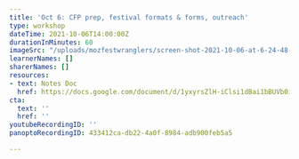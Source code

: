 ```yaml
---
title: 'Oct 6: CFP prep, festival formats & forms, outreach'
type: workshop
dateTime: 2021-10-06T14:00:00Z
durationInMinutes: 60
imageSrc: "/uploads/mozfestwranglers/screen-shot-2021-10-06-at-6-24-48-pm.png"
learnerNames: []
sharerNames: []
resources:
- text: Notes Doc
  href: https://docs.google.com/document/d/1yxyrsZlH-iClsi1dBai1bBUVb0iH4fzyIWxIotDMc58/edit#
cta:
  text: ''
  href: ''
youtubeRecordingID: ''
panoptoRecordingID: 433412ca-db22-4a0f-8984-adb900feb5a5

---
```

